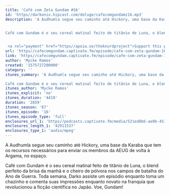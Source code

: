 ```yaml
---
title: 'Café com Zeta Gundam #16'
id: 'https//darkonix.hipcast.com/deluge/cafecomgundamz16.mp3'
description: 'A Audhumla segue seu caminho até Hickory, uma base da Karaba que tem os recursos necessários para enviar os membros da AEUG de volta à Argama, no espaço.


Café com Gundam é o seu cereal matinal feito de titânio de Luna, o blend perfeito da brisa da manhã e o cheiro de pólvora nos campos de batalha do Ano de Guerra. Toda semana, Darko assiste um episódio enquanto toma um chazinho e comenta suas impressões enquanto novato na franquia que revolucionou a ficção científica no Japão. Voe, Gundam!


 <a rel="payment" href="https//apoia.se/theknurdproject">Support this podcast</a>'
url: 'https//cafecomgundam.captivate.fm/episode/cafe-com-zeta-gundam-16'
link: 'https//cafecomgundam.captivate.fm/episode/cafe-com-zeta-gundam-16'
author: 'Mycke Ramos'
created: '1575727200000'
category: ''
itunes_summary: 'A Audhumla segue seu caminho até Hickory, uma base da Karaba que tem os recursos necessários para enviar os membros da AEUG de volta à Argama, no espaço.

Café com Gundam é o seu cereal matinal feito de titânio de Luna, o blend perfeito da brisa da manhã e o cheiro de pólvora nos campos de batalha do Ano de Guerra. Toda semana, Darko assiste um episódio enquanto toma um chazinho e comenta suas impressões enquanto novato na franquia que revolucionou a ficção científica no Japão. Voe, Gundam!'
itunes_author: 'Mycke Ramos'
itunes_explicit: 'no'
itunes_duration: '4419'
duration: '2659'
itunes_season: '87'
itunes_episode: '16'
itunes_episode_type: 'full'
enclosures_url_1: 'https//podcasts.captivate.fm/media/521ed8b6-ae9b-451c-963c-122955e0e9e7/cafecomgundamz16_tc.mp3'
enclosures_length_1: '42911537'
enclosures_type_1: 'audio/mpeg'
---
```

A Audhumla segue seu caminho até Hickory, uma base da Karaba que tem os recursos necessários para enviar os membros da AEUG de volta à Argama, no espaço.

Café com Gundam é o seu cereal matinal feito de titânio de Luna, o blend perfeito da brisa da manhã e o cheiro de pólvora nos campos de batalha do Ano de Guerra. Toda semana, Darko assiste um episódio enquanto toma um chazinho e comenta suas impressões enquanto novato na franquia que revolucionou a ficção científica no Japão. Voe, Gundam!